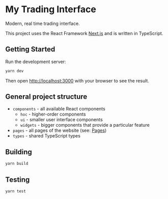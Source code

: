 # My Trading Interface

Modern, real time trading interface.

This project uses the React Framework [Next.js](https://nextjs.org/) and is written in TypeScript.

## Getting Started

Run the development server:

```sh
yarn dev
```

Then open [http://localhost:3000](http://localhost:3000) with your browser to see the result.

## General project structure

- `components` - all available React components
  - `hoc` - higher-order components
  - `ui` - smaller user interface components
  - `widgets` - bigger components that provide a particular feature
- `pages` - all pages of the website (see: [Pages](https://nextjs.org/docs/basic-features/pages))
- `types` - shared TypeScript types

## Building

```sh
yarn build
```

## Testing

```sh
yarn test
```

